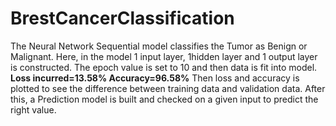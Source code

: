 # BrestCancerClassification
The Neural Network Sequential model classifies the Tumor as Benign or Malignant.
Here, in the model 1 input layer, 1hidden layer and 1 output layer is constructed.
The epoch value is set to 10 and then data is fit into model.
**Loss incurred=13.58% 
Accuracy=96.58%**
Then loss and accuracy is plotted to see the difference between training data and validation data.
After this, a Prediction model is built and checked on a given input to predict the right value.
